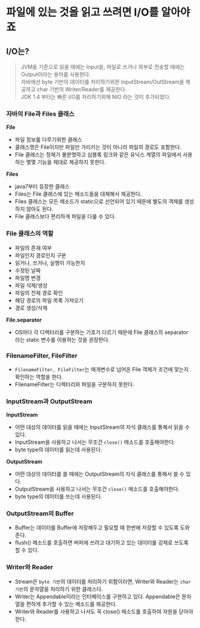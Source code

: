 # 파일에 있는 것을 읽고 쓰려면 I/O를 알아야죠

## I/O는?
> JVM을 기준으로 읽을 때에는 Input을, 파일로 쓰거나 외부로 전송할 때에는 Output이라는 용어를 사용한다.  
> 자바에선 byte 기반의 데이터를 처리하기위한 InputStream/OutStream을 제공하고 char 기반의 Writer/Reader를 제공한다.  
> JDK 1.4 부터는 빠른 I/O를 처리하기위해 NIO 라는 것이 추가되었다. 

### 자바의 File과 Files 클래스
**File**
- 파일 정보를 다루기위한 클래스
- 클래스명은 File이지만 파일만 가리키는 것이 아니라 파일의 경로도 포함한다.
- File 클래스는 정체가 불분명하고 심블록 링크와 같은 유닉스 계열의 파일에서 사용하는 몇몇 기능을 제대로 제공하지 못한다.

**Files**
- java7부터 등장한 클래스
- Files는 File 클래스에 있는 메소드들을 대체해서 제공한다.
- Files 클래스는 모든 메소드가 static으로 선언되어 있기 때문에 별도의 객체를 생성하지 않아도 된다.
- File 클래스보다 편리하게 파일을 다룰 수 있다.


### File 클래스의 역할
- 파일의 존재 여부
- 파일인지 경로인지 구분
- 읽거나, 쓰거나, 실행이 가능한지 
- 수정된 날짜
- 파일명 변경
- 파일 삭제/생성
- 파일의 전체 경로 확인
- 해당 경로의 파일 목록 가져오기
- 경로 생성/삭제

**File.separator** 
- OS마다 각 디렉터리를 구분하는 기호가 다르기 때문에 File 클래스의 separator 라는 static 변수를 이용하는 것을 권장한다.


### FilenameFilter, FileFilter 
- `FilenameFilter, FileFilter`는 매개변수로 넘어온 File 객체가 조건에 맞는지 확인하는 역할을 한다.
- FilenameFilter는 디렉터리와 파일을 구분하지 못한다.

### InputStream과 OutputStream
**InputStream**
- 어떤 대상의 데이터를 읽을 때에는 InputStream의 자식 클래스를 통해서 읽을 수 있다.
- InputStream을 사용하고 나서는 무조건 `close()` 메소드를 호출해야한다.
- byte type의 데이터를 읽는데 사용된다.

**OutputStream**
- 어떤 대상의 데이터를 쓸 때에는 OutputStream의 자식 클래스를 통해서 쓸 수 있다.
- OutputStream을 사용하고 나서는 무조건 `close()` 메소드를 호출해야한다.
- byte type의 데이터를 쓰는데 사용된다.

### OutputStream의 Buffer 
- Buffer는 데이터를 Buffer에 저장해두고 필요할 때 한번에 저장할 수 있도록 도와준다.
- flush() 메소드를 호출하면 버퍼에 쓰려고 대기하고 있는 데이터를 강제로 쓰도록 할 수 있다. 


### Writer와 Reader
- Stream은 `byte 기반`의 데이터를 처리하기 위함이라면, Writer와 Reader는 `char 기반`의 문자열을 처리하기 위한 클래스다.
- Writer는 Appendable이라는 인터페이스를 구현하고 있다. Appendable은 문자열을 편하게 추가할 수 있는 메소드를 제공한다.
- Writer와 Reader를 사용하고 나서도 꼭 close() 메소드를 호출하여 자원을 닫아야 한다.